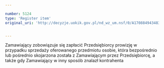 ```yaml
---

number: 5124
type: 'Register item'
original_uri: 'http://decyzje.uokik.gov.pl/nd_wz_um.nsf/0/A1708849434833C0C1257BBE0033B26D?OpenDocument'


---
```


Zamawiający zobowiązuje się zapłacić Przedsiębiorcy prowizję w przypadku sprzedaży oferowanego przedmiotu osobie, która bezpośrednio lub pośrednio skojarzona została z Zamawiającym przez Przedsiębiorcę, a także gdy Zamawiający w inny sposób znalazł kontrahenta
